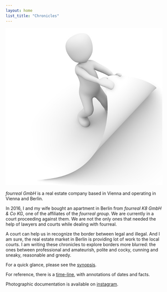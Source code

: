 ```yaml
---
layout: home
list_title: "Chronicles"
---
```


![cover](/assets/covers/browse-1019762_640.jpg)

_fourreal GmbH_ is a real estate company based in Vienna and operating in
Vienna and Berlin.

In 2016, I and my wife bought an apartment in Berlin from _fourreal K8
GmbH & Co KG_, one of the affiliates of the _fourreal group_.  We are
currently in a court proceeding against them.  We are not the only
ones that needed the help of lawyers and courts while dealing with
fourreal.

A court can help us in recognize the border between legal and
illegal.  And I am sure, the real estate market in Berlin is providing
lot of work to the local courts.  I am writing these chronicles to
explore borders more blurred: the ones between professional and
amateurish, polite and cocky, cunning and sneaky, reasonable and
greedy.

For a quick glance, please see the [synopsis](synopsis).

For reference, there is a [time-line](timeline), with annotations of
dates and facts.

Photographic documentation is available
on [instagram](https://instagram.com/k8_mb).

